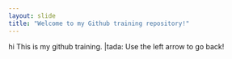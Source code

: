 ```yaml
---
layout: slide
title: "Welcome to my Github training repository!"
---
```

hi
This is my github training. |tada:
Use the left arrow to go back!
